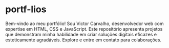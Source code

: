 # portf-lios
Bem-vindo ao meu portfólio! Sou Victor Carvalho, desenvolvedor web com expertise em HTML, CSS e JavaScript. Este repositório apresenta projetos que demonstram minha habilidade em criar soluções digitais eficazes e esteticamente agradáveis. Explore e entre em contato para colaborações.
